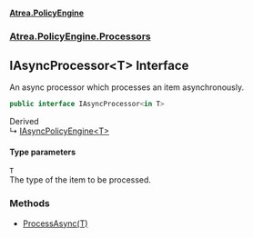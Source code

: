 #### [Atrea.PolicyEngine](./index.md 'index')
### [Atrea.PolicyEngine.Processors](./Atrea-PolicyEngine-Processors.md 'Atrea.PolicyEngine.Processors')
## IAsyncProcessor&lt;T&gt; Interface
An async processor which processes an item asynchronously.  
```csharp
public interface IAsyncProcessor<in T>
```
Derived  
&#8627; [IAsyncPolicyEngine&lt;T&gt;](./Atrea-PolicyEngine-IAsyncPolicyEngine-T-.md 'Atrea.PolicyEngine.IAsyncPolicyEngine&lt;T&gt;')  
#### Type parameters
<a name='Atrea-PolicyEngine-Processors-IAsyncProcessor-T--T'></a>
`T`  
The type of the item to be processed.  
  
### Methods
- [ProcessAsync(T)](./Atrea-PolicyEngine-Processors-IAsyncProcessor-T--ProcessAsync(T).md 'Atrea.PolicyEngine.Processors.IAsyncProcessor&lt;T&gt;.ProcessAsync(T)')
